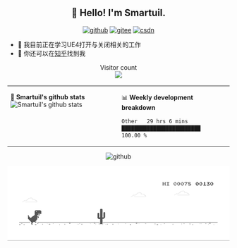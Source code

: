 <h2 align="center">👋 Hello! I'm Smartuil.</h2>
<p align="center">
  <a href="https://github.com/Smartuil"><img src="https://img.shields.io/badge/GitHub-24292e" alt="github"></a>
  <a href="https://gitee.com/smartuil"><img src="https://img.shields.io/badge/Gitee-fe7300" alt="gitee"></a>
  <a href="https://www.zhihu.com/people/Smartuil."><img src="https://img.shields.io/badge/dynamic/json?color=blue&label=%E7%9F%A5%E4%B9%8E%E5%85%B3%E6%B3%A8%E8%80%85&query=%24.data.totalSubs&url=https%3A%2F%2Fapi.spencerwoo.com%2Fsubstats%2F%3Fsource%3Dzhihu%26queryKey%3DSmartuil." alt="csdn"></a>
</p>

- 🔭 我目前正在学习UE4打开与关闭相关的工作
- 🌱 你还可以在[知乎](https://www.zhihu.com/people/Smartuil.)找到我

<p align="center"> 
  Visitor count<br>
  <img src="https://profile-counter.glitch.me/smartuil/count.svg" />
</p>

<table>
<td valign="top" width="50%">

👀 **Smartuil's github stats**
![Smartuil's github stats](https://github-readme-stats.vercel.app/api?username=smartuil&show_icons=true)

</td>
<td valign="top" width="50%">

📊 **Weekly development breakdown**
<!--START_SECTION:waka-->
```text
Other   29 hrs 6 mins   █████████████████████████   100.00 % 
```
<!--END_SECTION:waka-->

</td>
</table>

<p align="center">
  <img src="https://github-profile-trophy.vercel.app/?username=smartuil" alt="github">
</p>
 
<p align="center">
  <img src="https://raw.githubusercontent.com/praveenscience/praveenscience/master/dino.gif" alt="github">
</p>


<!--
- 👯 I’m looking to collaborate on ...
- 🤔 I’m looking for help with ...
- 💬 Ask me about ...
- 📫 How to reach me: ...
- 😄 Pronouns: ...
- ⚡ Fun fact: ...
![Smartuil's github stats](https://github-readme-stats.vercel.app/api?username=smartuil&show_icons=true)
![Dino](https://github.com/Smartuil/Smartuil/blob/master/dino.gif)
![Dino](https://github.com/Smartuil/Smartuil/blob/master/Spiderman.gif)
<p align="center">
  <img src="https://github.com/Smartuil/Smartuil/blob/master/welcome.gif?raw=true" alt="github">
</p>
![Dino](https://github.com/Smartuil/Smartuil/blob/master/1.gif?raw=true)
-->
